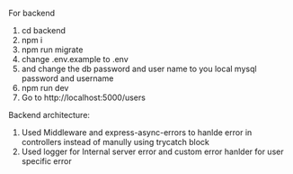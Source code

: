 For backend

1. cd backend
2. npm i
3. npm run migrate
4. change .env.example to .env
5. and change the db password and user name to you local mysql password and username
6. npm run dev
7. Go to http://localhost:5000/users

Backend architecture:

1. Used Middleware and express-async-errors to hanlde error in controllers instead of manully using trycatch block
2. Used logger for Internal server error and custom error hanlder for user specific error
